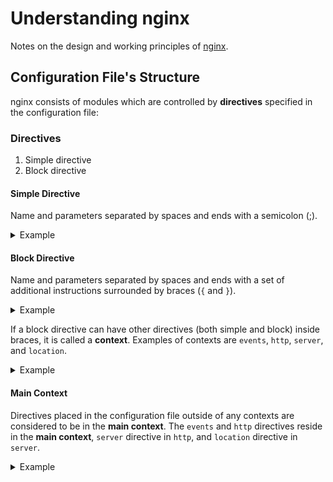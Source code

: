 # Understanding nginx

Notes on the design and working principles of [nginx](https://nginx.org).

## Configuration File's Structure

nginx consists of modules which are controlled by __directives__ specified in the configuration file:

### Directives
1. Simple directive
1. Block directive

#### Simple Directive
Name and parameters separated by spaces and ends with a semicolon (;).

<details>
    <summary>Example</summary>

    worker_processes 1;

    user nobody nogroup;
    error_log /var/log/nginx/error.log warn;
    pid /var/run/nginx.pid;
</details>

#### Block Directive
Name and parameters separated by spaces and ends with a set of additional instructions surrounded by braces (`{` and `}`).

<details>
    <summary>Example</summary>

    location / {
        try_files $uri @proxy_to_app;
    }
</details>

If a block directive can have other directives (both simple and block) inside braces, it is called a __context__. Examples of contexts are `events`, `http`, `server`, and `location`.

<details>
    <summary>Example</summary>

    events {
        worker_connections 768;
        multi_accept on;
    }
</details>

#### Main Context

Directives placed in the configuration file outside of any contexts are considered to be in the __main context__. The `events` and `http` directives reside in the __main context__, `server` directive in `http`, and `location` directive in `server`.

<details>
    <summary>Example</summary>

    worker_processes 1;                             # main context

    http {                                          # main context
        server {                                    # context
            listen 80 default_server;
            return 444;
        }
    }
</details>

